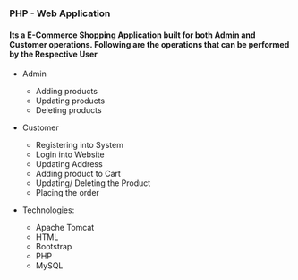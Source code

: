 ### PHP - Web Application
#### Its a E-Commerce Shopping Application built for both Admin and Customer operations. Following are the operations that can be performed by the Respective User
* Admin
  * Adding products
  * Updating products
  * Deleting products
* Customer
  * Registering into System
  * Login into Website
  * Updating Address
  * Adding product to Cart
  * Updating/ Deleting the Product
  * Placing the order

* Technologies: 
  * Apache Tomcat
  * HTML
  * Bootstrap
  * PHP 
  * MySQL
